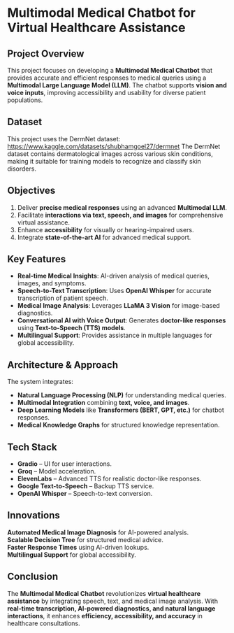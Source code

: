 
# **Multimodal Medical Chatbot for Virtual Healthcare Assistance**

## **Project Overview**
This project focuses on developing a **Multimodal Medical Chatbot** that provides accurate and efficient responses to medical queries using a **Multimodal Large Language Model (LLM)**. The chatbot supports **vision and voice inputs**, improving accessibility and usability for diverse patient populations.

## **Dataset**
This project uses the DermNet dataset: https://www.kaggle.com/datasets/shubhamgoel27/dermnet
The DermNet dataset contains dermatological images across various skin conditions, making it suitable for training models to recognize and classify skin disorders.


## **Objectives**
1. Deliver **precise medical responses** using an advanced **Multimodal LLM**.
2. Facilitate **interactions via text, speech, and images** for comprehensive virtual assistance.
3. Enhance **accessibility** for visually or hearing-impaired users.
4. Integrate **state-of-the-art AI** for advanced medical support.

## **Key Features**
- **Real-time Medical Insights**: AI-driven analysis of medical queries, images, and symptoms.
- **Speech-to-Text Transcription**: Uses **OpenAI Whisper** for accurate transcription of patient speech.
- **Medical Image Analysis**: Leverages **LLaMA 3 Vision** for image-based diagnostics.
- **Conversational AI with Voice Output**: Generates **doctor-like responses** using **Text-to-Speech (TTS) models**.
- **Multilingual Support**: Provides assistance in multiple languages for global accessibility.

## **Architecture & Approach**
The system integrates:
- **Natural Language Processing (NLP)** for understanding medical queries.
- **Multimodal Integration** combining **text, voice, and images**.
- **Deep Learning Models** like **Transformers (BERT, GPT, etc.)** for chatbot responses.
- **Medical Knowledge Graphs** for structured knowledge representation.

## **Tech Stack**
- **Gradio** – UI for user interactions.
- **Groq** – Model acceleration.
- **ElevenLabs** – Advanced TTS for realistic doctor-like responses.
- **Google Text-to-Speech** – Backup TTS service.
- **OpenAI Whisper** – Speech-to-text conversion.

## **Innovations**
 **Automated Medical Image Diagnosis** for AI-powered analysis.  
 **Scalable Decision Tree** for structured medical advice.  
 **Faster Response Times** using AI-driven lookups.  
 **Multilingual Support** for global accessibility.  

## **Conclusion**
The **Multimodal Medical Chatbot** revolutionizes **virtual healthcare assistance** by integrating speech, text, and medical image analysis. With **real-time transcription, AI-powered diagnostics, and natural language interactions**, it enhances **efficiency, accessibility, and accuracy** in healthcare consultations.
